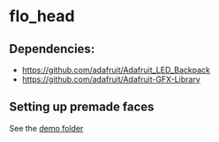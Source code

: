# flo_head

## Dependencies:
- https://github.com/adafruit/Adafruit_LED_Backpack
- https://github.com/adafruit/Adafruit-GFX-Library 

## Setting up premade faces
See the [demo folder](/demo/)
